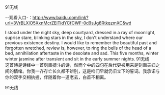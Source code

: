 91无线

--观看入口-：http://www.baidu.com/link?url=3VrBLXlO5XxnMcrZEiTidYCfCWF-0d9sJg6RtkqzmXC&wd

I stood under the night sky, deep courtyard, dressed in a ray of moonlight, suprise stare, blinking stars in the sky, I don't understand where our previous existence destiny.
I would like to remember the beautiful past and forgotten wretched, review is, however, to ring the bells of the head of a bed, annihilation aftertaste in the desolate and sad.
This five months, winter winter jasmine after transient and sit in the early summer nights.
91无线　　这首诗是诗经中一首刻画搏斗的诗，然而个中的四句在后代更被用来是刻画夫妇之间的情绪。你我一齐存亡长久都不辨别，这是咱们早就仍旧立下的誓词。我承诺与你的双手交相执握，伴随着你一道老去，白首不相离。

91无线
